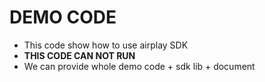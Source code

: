 # DEMO CODE

* This code show how to use airplay SDK
* **THIS CODE CAN NOT RUN**
* We can provide whole demo code + sdk lib + document

